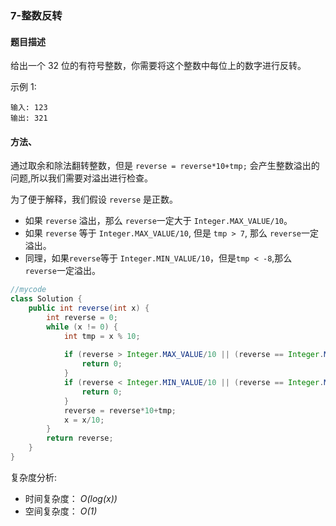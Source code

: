 ### 7-整数反转

#### 题目描述
给出一个 32 位的有符号整数，你需要将这个整数中每位上的数字进行反转。

示例 1:

    输入: 123
    输出: 321

#### 方法、
通过取余和除法翻转整数，但是 `reverse = reverse*10+tmp;` 会产生整数溢出的问题,所以我们需要对溢出进行检查。

为了便于解释，我们假设 `reverse` 是正数。

* 如果 `reverse` 溢出，那么 `reverse`一定大于 `Integer.MAX_VALUE/10`。
* 如果 `reverse` 等于 `Integer.MAX_VALUE/10`, 但是 `tmp > 7`, 那么 `reverse`一定溢出。
* 同理，如果`reverse`等于 `Integer.MIN_VALUE/10`，但是`tmp < -8`,那么 `reverse`一定溢出。

```java
//mycode
class Solution {
    public int reverse(int x) {
        int reverse = 0;
        while (x != 0) {
            int tmp = x % 10;
            
            if (reverse > Integer.MAX_VALUE/10 || (reverse == Integer.MAX_VALUE/10 && tmp > 7)) {
                return 0;                
            }
            if (reverse < Integer.MIN_VALUE/10 || (reverse == Integer.MIN_VALUE/10 && tmp < -8)) {
                return 0;                
            }
            reverse = reverse*10+tmp;
            x = x/10;
        }
        return reverse;
    }
}
```
复杂度分析:

* 时间复杂度： *O(log(x))*
* 空间复杂度： *O(1)*